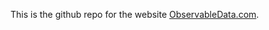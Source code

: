 
This is the github repo for the website <a href="http://observabledata.com">ObservableData.com</a>.
